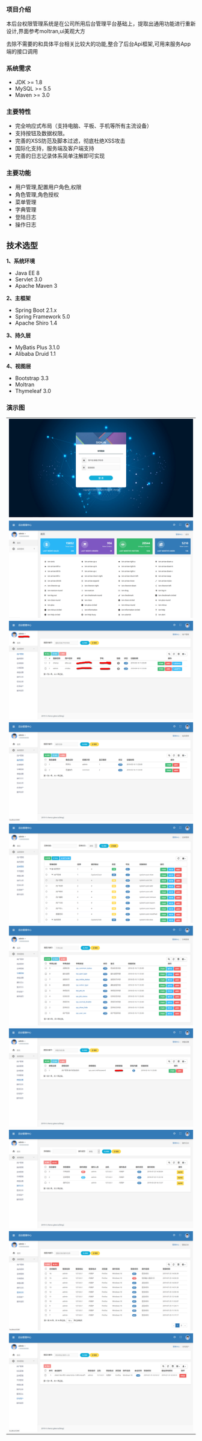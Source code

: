 ### 项目介绍

本后台权限管理系统是在公司所用后台管理平台基础上，提取出通用功能进行重新设计,界面参考moltran,ui美观大方

去除不需要的和具体平台相关比较大的功能,整合了后台Api框架,可用来服务App端的接口调用


### 系统需求

- JDK >= 1.8
- MySQL >= 5.5
- Maven >= 3.0

### 主要特性
- 完全响应式布局（支持电脑、平板、手机等所有主流设备）
- 支持按钮及数据权限。
- 完善的XSS防范及脚本过滤，彻底杜绝XSS攻击
- 国际化支持，服务端及客户端支持
- 完善的日志记录体系简单注解即可实现

### 主要功能
- 用户管理,配置用户角色,权限
- 角色管理,角色授权
- 菜单管理
- 字典管理
- 登陆日志
- 操作日志

## **技术选型**

**1、系统环境**

- Java EE 8
- Servlet 3.0
- Apache Maven 3

**2、主框架**

- Spring Boot 2.1.x
- Spring Framework 5.0
- Apache Shiro 1.4

**3、持久层**

- MyBatis Plus 3.1.0
- Alibaba Druid 1.1

**4、视图层**

- Bootstrap 3.3
- Moltran
- Thymeleaf 3.0

### 演示图

<table>
    <tr>
        <td><img src="screenshot-small/p1.png"/></td>
    </tr>
    <tr>
        <td><img src="screenshot-small/p2.png"/></td>
    </tr>
    <tr>
        <td><img src="screenshot-small/p3.png"/></td>
    </tr>
    <tr>
        <td><img src="screenshot-small/p4.png"/></td>
    </tr>
    <tr>
        <td><img src="screenshot-small/p5.png"/></td>
    </tr>
    <tr>
        <td><img src="screenshot-small/p6.png"/></td>
    </tr>
    <tr>
        <td><img src="screenshot-small/p7.png"/></td>
    </tr>
    <tr>
        <td><img src="screenshot-small/p8.png"/></td>
    </tr>
    <tr>
        <td><img src="screenshot-small/p9.png"/></td>
    </tr>
    <tr>
        <td><img src="screenshot-small/p10.png"/></td>
    </tr>
    
</table>